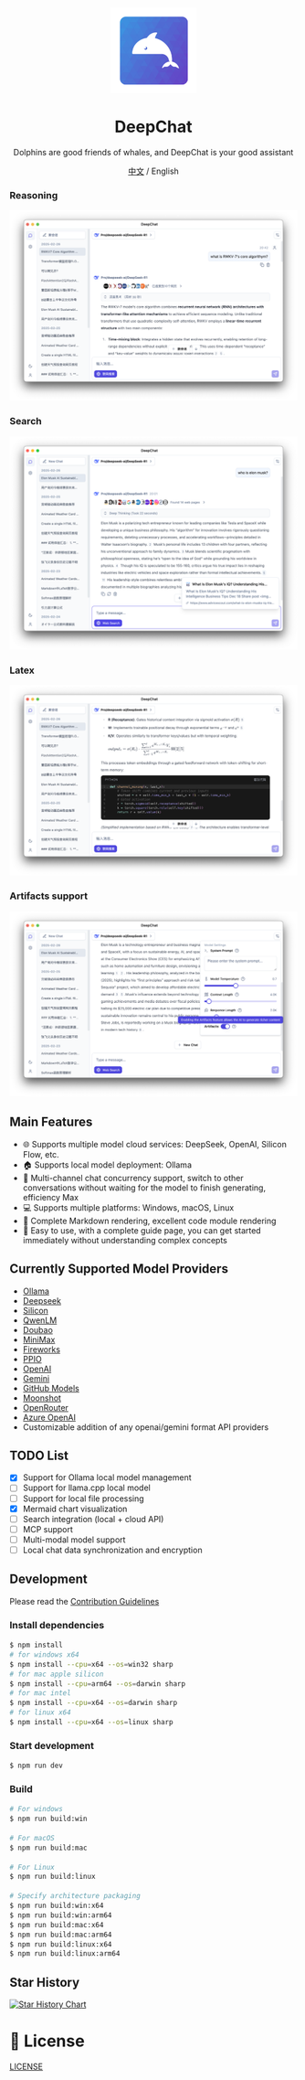 
<p align='center'>
<img src='./build/icon.png' width="150" height="150" alt="logo" />
</p>

<h1 align="center">DeepChat</h1>

<p align="center">Dolphins are good friends of whales, and DeepChat is your good assistant</p>

<div align="center">
  <a href="./README.zh.md">中文</a> / English
</div>

### Reasoning
<p align='center'>
<img src='./build/screen.jpg'/>
</p>

### Search
<p align='center'>
<img src='./build/screen.search.jpg'/>
</p>

### Latex
<p align='center'>
<img src='./build/screen.latex.jpg'/>
</p>

### Artifacts support
<p align='center'>
<img src='./build/screen.artifacts.jpg'/>
</p>

## Main Features

- 🌐 Supports multiple model cloud services: DeepSeek, OpenAI, Silicon Flow, etc.
- 🏠 Supports local model deployment: Ollama
- 🚀 Multi-channel chat concurrency support, switch to other conversations without waiting for the model to finish generating, efficiency Max
- 💻 Supports multiple platforms: Windows, macOS, Linux
- 📄 Complete Markdown rendering, excellent code module rendering
- 🌟 Easy to use, with a complete guide page, you can get started immediately without understanding complex concepts

## Currently Supported Model Providers

- [Ollama](https://ollama.com)
- [Deepseek](https://deepseek.com/)
- [Silicon](https://www.siliconflow.cn/)
- [QwenLM](https://chat.qwenlm.ai)
- [Doubao](https://console.volcengine.com/ark/)
- [MiniMax](https://platform.minimaxi.com/)
- [Fireworks](https://fireworks.ai/)
- [PPIO](https://ppinfra.com/)
- [OpenAI](https://openai.com/)
- [Gemini](https://gemini.google.com/)
- [GitHub Models](https://github.com/marketplace/models)
- [Moonshot](https://moonshot.ai/)
- [OpenRouter](https://openrouter.ai/)
- [Azure OpenAI](https://azure.microsoft.com/en-us/products/ai-services/openai-service)
- Customizable addition of any openai/gemini format API providers

## TODO List
- [X] Support for Ollama local model management
- [ ] Support for llama.cpp local model
- [ ] Support for local file processing
- [X] Mermaid chart visualization
- [ ] Search integration (local + cloud API)
- [ ] MCP support
- [ ] Multi-modal model support
- [ ] Local chat data synchronization and encryption

## Development

Please read the [Contribution Guidelines](./CONTRIBUTING.md)

### Install dependencies

```bash
$ npm install
# for windows x64
$ npm install --cpu=x64 --os=win32 sharp
# for mac apple silicon
$ npm install --cpu=arm64 --os=darwin sharp
# for mac intel
$ npm install --cpu=x64 --os=darwin sharp
# for linux x64
$ npm install --cpu=x64 --os=linux sharp
```

### Start development

```bash
$ npm run dev
```

### Build

```bash
# For windows
$ npm run build:win

# For macOS
$ npm run build:mac

# For Linux
$ npm run build:linux

# Specify architecture packaging
$ npm run build:win:x64
$ npm run build:win:arm64
$ npm run build:mac:x64
$ npm run build:mac:arm64
$ npm run build:linux:x64
$ npm run build:linux:arm64
```

## Star History

[![Star History Chart](https://api.star-history.com/svg?repos=ThinkInAIXYZ/deepchat&type=Date)](https://star-history.com/#ThinkInAIXYZ/deepchat&Date)

# 📃 License
[LICENSE](./LICENSE)
